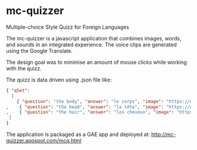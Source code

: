 # mc-quizzer
Multiple-choice Style Quizz for Foreign Languages

The mc-quizzer is a javascript application that combines images, words, and sounds 
in an integrated experience. 
The voice clips are generated using the Google Translate.

The design goal was to minimise an amount of mouse clicks while working with the quizz.

The quizz is data driven using .json file like:
```json
{ "qSet":
  [
    { "question": "the body", "answer": "le corps", "image": "https://docs.google.com/uc?id=0B4yq2fq6lfDhNTllOTBjZmEtZWU2ZC00YTJlLTk0NDMtOWM5MDc1ZTNkMzk1", "audio": "https://docs.google.com/uc?id=0B4yq2fq6lfDhZTc3YzU4MjQtNDQ3ZS00Mjk5LWFlNjEtZGY4MTA0NTFhNDdj"  }
,    { "question": "the head", "answer": "la tête", "image": "https://docs.google.com/uc?id=0B4yq2fq6lfDhZTU0ZWI3YjAtMDJlMy00MGYzLWI3NjItMzM0NDc5OWVjMmZm", "audio": "https://docs.google.com/uc?id=0B4yq2fq6lfDhYTkzYTY5ODYtYmEwZi00NjkxLThjZDctOWY3ZTI2NDYzNjQy"  }
,    { "question": "the hair", "answer": "les cheveux", "image": "https://docs.google.com/uc?id=0B4yq2fq6lfDhMTc1OWZmYzQtN2IwZS00YmNiLWE0MTgtNmYwNjVjM2M3YzY3", "audio": "https://docs.google.com/uc?id=0B4yq2fq6lfDhYTM5MGQ2MjctODMzOC00NTgzLTllZmQtMTBlY2E3NzJkYTlh"  }
 ]
}
``` 
The application is packaged as a GAE app and deployed at: <http://mc-quizzer.appspot.com/mcq.html>
